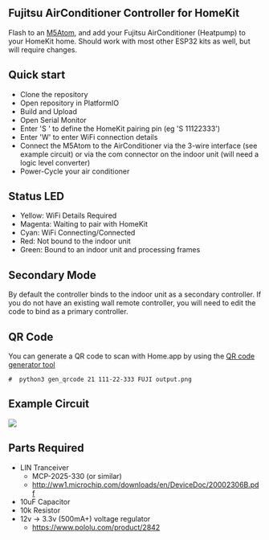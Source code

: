 Fujitsu AirConditioner Controller for HomeKit
----------
Flash to an [M5Atom](https://shop.m5stack.com/collections/atom-series/products/atom-lite-esp32-development-kit), and add your Fujitsu AirConditioner (Heatpump) to your HomeKit home. Should work with most other ESP32 kits as well, but will require changes.

Quick start
-----------

* Clone the repository
* Open repository in PlatformIO
* Build and Upload
* Open Serial Monitor
* Enter 'S <HOMEKIT PIN>' to define the HomeKit pairing pin (eg 'S 11122333')
* Enter 'W' to enter WiFi connection details
* Connect the M5Atom to the AirConditioner via the 3-wire interface (see example circuit) or via the com connector on the indoor unit (will need a logic level converter)
* Power-Cycle your air conditioner

Status LED
----------
- Yellow: WiFi Details Required
- Magenta: Waiting to pair with HomeKit
- Cyan: WiFi Connecting/Connected
- Red: Not bound to the indoor unit
- Green: Bound to an indoor unit and processing frames

Secondary Mode
--------------

By default the controller binds to the indoor unit as a secondary controller. If you do not have an existing wall remote controller, you will need to edit the code to bind as a primary controller.

QR Code
-------

You can generate a QR code to scan with Home.app by using the [QR code generator tool](https://github.com/maximkulkin/esp-homekit/tree/master/tools)

```#  python3 gen_qrcode 21 111-22-333 FUJI output.png```

Example Circuit
---------------
<img src="https://github.com/unreality/FujiHK/blob/master/example-circuit.png"/>

Parts Required
--------------
- LIN Tranceiver
  - MCP-2025-330 (or similar)
  - http://ww1.microchip.com/downloads/en/DeviceDoc/20002306B.pdf
- 10uF Capacitor
- 10k Resistor
- 12v -> 3.3v (500mA+) voltage regulator
  - https://www.pololu.com/product/2842

